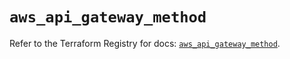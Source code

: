 # `aws_api_gateway_method`

Refer to the Terraform Registry for docs: [`aws_api_gateway_method`](https://registry.terraform.io/providers/hashicorp/aws/3.76.1/docs/resources/api_gateway_method).
